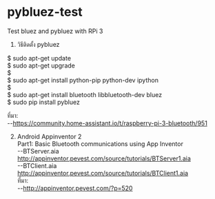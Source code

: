# pybluez-test
Test bluez and pybluez with RPi 3  

1. วิธีติดตั้ง pybluez  
   
$ sudo apt-get update  
$ sudo apt-get upgrade  
$  
$ sudo apt-get install python-pip python-dev ipython  
$  
$ sudo apt-get install bluetooth libbluetooth-dev bluez  
$ sudo pip install pybluez  
  
ที่มา:   
--https://community.home-assistant.io/t/raspberry-pi-3-bluetooth/951  
  
2. Android Appinventor 2  
Part1: Basic Bluetooth communications using App Inventor  
--BTServer.aia   
 http://appinventor.pevest.com/source/tutorials/BTServer1.aia  
--BTClient.aia  
 http://appinventor.pevest.com/source/tutorials/BTClient1.aia  
ที่มา:    
--http://appinventor.pevest.com/?p=520   

